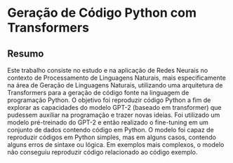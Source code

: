 # Geração de Código Python com Transformers

## Resumo

Este trabalho consiste no estudo e na aplicação de Redes Neurais no contexto de Processamento de Linguagens Naturais, mais especificamente na área de Geração de Linguagens Naturais, utilizando uma arquitetura de Transformers para a geração de código fonte na linguagem de programação Python. O objetivo foi reproduzir código Python a fim de explorar as capacidades do modelo GPT-2 (baseado em transformer) que pudessem auxiliar na programação e trazer novas ideias. Foi utilizado um modelo pré-treinado do GPT-2 e então realizado o fine-tuning em um conjunto de dados contendo código em Python. O modelo foi capaz de reproduzir códigos em Python simples, mas em alguns casos, contendo alguns erros de sintaxe ou lógica. Em exemplos mais complexos, o modelo não conseguiu reproduzir código relacionado ao código exemplo.
